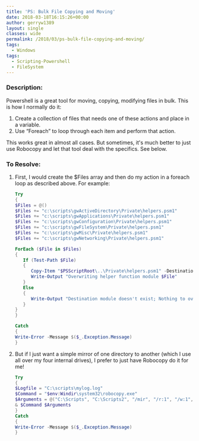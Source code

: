 ```yaml
---
title: 'PS: Bulk File Copying and Moving'
date: 2018-03-18T16:15:26+00:00
author: gerryw1389
layout: single
classes: wide
permalink: /2018/03/ps-bulk-file-copying-and-moving/
tags:
  - Windows
tags:
  - Scripting-Powershell
  - FileSystem
---
```

<!--more-->

### Description:

Powershell is a great tool for moving, copying, modifying files in bulk. This is how I normally do it:

1. Create a collection of files that needs one of these actions and place in a variable.  
2. Use &#8220;Foreach&#8221; to loop through each item and perform that action.

This works great in almost all cases. But sometimes, it's much better to just use Robocopy and let that tool deal with the specifics. See below.

### To Resolve:

1. First, I would create the $Files array and then do my action in a foreach loop as described above. For example:

   ```powershell
   Try
   {
   $Files = @()
   $Files += "c:\scripts\gwActiveDirectory\Private\helpers.psm1"
   $Files += "c:\scripts\gwApplications\Private\helpers.psm1"
   $Files += "c:\scripts\gwConfiguration\Private\helpers.psm1" 
   $Files += "c:\scripts\gwFileSystem\Private\helpers.psm1" 
   $Files += "c:\scripts\gwMisc\Private\helpers.psm1" 
   $Files += "c:\scripts\gwNetworking\Private\helpers.psm1"

   ForEach ($File in $Files)
   {
      If (Test-Path $File)
      {
         Copy-Item "$PSScriptRoot\..\Private\helpers.psm1" -Destination $File -Force
         Write-Output "Overwriting helper function module $File"
      }
      Else
      {
         Write-Output "Destination module doesn't exist; Nothing to overwrite!"
      }
   }
   }

   Catch
   {
   Write-Error -Message $($_.Exception.Message)
   }
   ```

2. But if I just want a simple mirror of one directory to another (which I use all over my four internal drives), I prefer to just have Robocopy do it for me!

   ```powershell
   Try
   {
   $Logfile = "C:\scripts\mylog.log"
   $Command = "$env:Windir\system32\robocopy.exe"
   $Arguments = @("C:\Scripts", "C:\Scripts2", "/mir", "/r:1", "/w:1", "/np", "/nfl", "/ndl", "/log+:$Logfile")
   & $Command $Arguments
   }
   Catch
   {
   Write-Error -Message $($_.Exception.Message)
   }
   ```